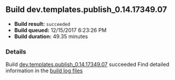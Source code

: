 ## Build dev.templates.publish_0.14.17349.07
- **Build result:** `succeeded`
- **Build queued:** 12/15/2017 6:23:26 PM
- **Build duration:** 49.35 minutes
### Details
Build [dev.templates.publish_0.14.17349.07](https://winappstudio.visualstudio.com/web/build.aspx?pcguid=a4ef43be-68ce-4195-a619-079b4d9834c2&builduri=vstfs%3a%2f%2f%2fBuild%2fBuild%2f24284) succeeded
Find detailed information in the [build log files](https://uwpctdiags.blob.core.windows.net/buildlogs/dev.templates.publish_0.14.17349.07_logs.zip)
